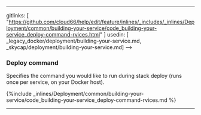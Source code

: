 ---
gitlinks: [ "https://github.com/cloud66/help/edit/feature/inlines/_includes/_inlines/Deployment/common/building-your-service/code_building-your-service_deploy-command-rvices.html" ]
 usedin: [ _legacy_docker/deployment/building-your-service.md, _skycap/deployment/building-your-service.md] -->


### Deploy command

Specifies the command you would like to run during stack deploy (runs once per service, on your Docker host).



{%include _inlines/Deployment/common/building-your-service/code_building-your-service_deploy-command-rvices.md %}




* * *

